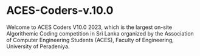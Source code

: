 # ACES-Coders-v.10.0
 Welcome to ACES Coders V10.0 2023, which is the largest on-site Algorithemic Coding competition in Sri Lanka organized by the Association of Computer Engineering Students (ACES), Faculty of Engineering, University of Peradeniya.
